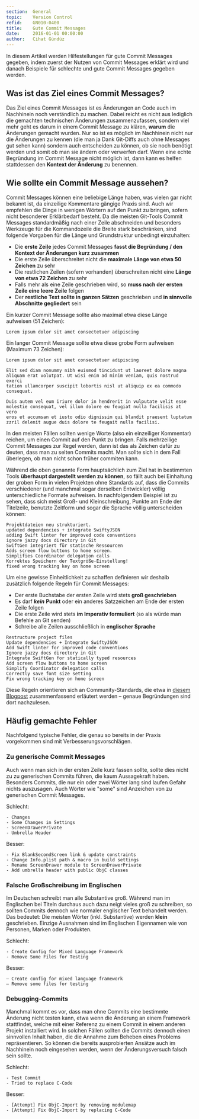 ```yaml
---
section:  General
topic:    Version Control
refid:    GN010-0400
title:    Gute Commit Messages
date:     2016-01-01 00:00:00
author:   Cihat Gündüz
---
```


In diesem Artikel werden Hilfestellungen für gute Commit Messages gegeben, indem zuerst der Nutzen von Commit Messages erklärt wird und danach Beispiele für schlechte und gute Commit Messages gegeben werden.

## Was ist das Ziel eines Commit Messages?

Das Ziel eines Commit Messages ist es Änderungen an Code auch im Nachhinein noch verständlich zu machen. Dabei reicht es nicht aus lediglich die gemachten technischen Änderungen zusammenzufassen, sondern viel mehr geht es darum in einem Commit Message zu klären, **warum** die Änderungen gemacht wurden. Nur so ist es möglich im Nachhinein nicht nur die Änderungen zu kennen (die man ja Dank Git-Diffs auch ohne Messages gut sehen kann) sondern auch entscheiden zu können, ob sie noch benötigt werden und somit ob man sie ändern oder verwerfen darf. Wenn eine echte Begründung im Commit Message nicht möglich ist, dann kann es helfen stattdessen den **Kontext der Änderung** zu benennen.

## Wie sollte ein Commit Message aussehen?

Commit Messages können eine beliebige Länge haben, was vielen gar nicht bekannt ist, da einzeilige Kommentare gängige Praxis sind. Auch wir empfehlen die Dinge in wenigen Wörtern auf den Punkt zu bringen, sofern nicht besonderer Erklärbedarf besteht. Da die meisten Git-Tools Commit Messages standardmäßig nach einer Zeile abschneiden und besonders Werkzeuge für die Kommandozeile die Breite stark beschränken, sind folgende Vorgaben für die Länge und Grundstruktur unbedingt einzuhalten:

* Die **erste Zeile** jedes Commit Messages **fasst die Begründung / den Kontext der Änderungen kurz zusammen**
* Die erste Zeile überschreitet nicht die **maximale Länge von etwa 50 Zeichen** zu sehr
* Die restlichen Zeilen (sofern vorhanden) überschreiten nicht eine **Länge von etwa 72 Zeichen** zu sehr
* Falls mehr als eine Zeile geschrieben wird, so **muss nach der ersten Zeile eine leere Zeile** folgen
* Der **restliche Text sollte in ganzen Sätzen** geschrieben und **in sinnvolle Abschnitte gegliedert** sein

Ein kurzer Commit Message sollte also maximal etwa diese Länge aufweisen (51 Zeichen):

```text
Lorem ipsum dolor sit amet consectetuer adipiscing
```

Ein langer Commit Message sollte etwa diese grobe Form aufweisen (Maximum 73 Zeichen):

```text
Lorem ipsum dolor sit amet consectetuer adipiscing

Elit sed diam nonummy nibh euismod tincidunt ut laoreet dolore magna
aliquam erat volutpat. Ut wisi enim ad minim veniam, quis nostrud exerci
tation ullamcorper suscipit lobortis nisl ut aliquip ex ea commodo
consequat.

Duis autem vel eum iriure dolor in hendrerit in vulputate velit esse
molestie consequat, vel illum dolore eu feugiat nulla facilisis at vero
eros et accumsan et iusto odio dignissim qui blandit praesent luptatum
zzril delenit augue duis dolore te feugait nulla facilisi.
```

In den meisten Fällen sollten wenige Worte (also ein einzeiliger Kommentar) reichen, um einen Commit auf den Punkt zu bringen. Falls mehrzeilige Commit Messages zur Regel werden, dann ist das als Zeichen dafür zu deuten, dass man zu selten Commits macht. Man sollte sich in dem Fall überlegen, ob man nicht schon früher commiten kann.

Während die oben genannte Form hauptsächlich zum Ziel hat in bestimmten Tools **überhaupt dargestellt werden zu können**, so fällt auch bei Einhaltung der groben Form in vielen Projekten ohne Standards auf, dass die Commits verschiedener (und manchmal sogar derselben Entwickler) völlig unterschiedliche Formate aufweisen. In nachfolgendem Beispiel ist zu sehen, dass sich meist Groß- und Kleinschreibung, Punkte am Ende der Titelzeile, benutzte Zeitform und sogar die Sprache völlig unterscheiden können:

```text
Projektdateien neu strukturiert.
updated dependencies + integrate SwiftyJSON
adding Swift linter for improved code conventions
ignore jazzy docs directory in Git
SwiftGen integriert für statische Ressourcen
Adds screen flow buttons to home screen.
Simplifies Coordinator delegation calls
Korrektes Speichern der Textgröße-Einstellung!
fixed wrong tracking key on home screen
```

Um eine gewisse Einheitlichkeit zu schaffen definieren wir deshalb zusätzlich folgende Regeln für Commit Messages:

* Der erste Buchstabe der ersten Zeile wird stets **groß geschrieben**
* Es darf ***kein*** **Punkt** oder ein anderes Satzzeichen am Ende der ersten Zeile folgen
* Die erste Zeile wird stets **im Imperativ formuliert** (so als würde man Befehle an Git senden)
* Schreibe alle Zeilen ausschließlich in **englischer Sprache**

```text
Restructure project files
Update dependencies + Integrate SwiftyJSON
Add Swift linter for improved code conventions
Ignore jazzy docs directory in Git
Integrate SwiftGen for statically typed resources
Add screen flow buttons to home screen
Simplify Coordinator delegation calls
Correctly save font size setting
Fix wrong tracking key on home screen
```

Diese Regeln orientieren sich an Community-Standards, die etwa in [diesem Blogpost](http://chris.beams.io/posts/git-commit/) zusammenfassend erläutert werden – genaue Begründungen sind dort nachzulesen.

## Häufig gemachte Fehler

Nachfolgend typische Fehler, die genau so bereits in der Praxis vorgekommen sind mit Verbesserungsvorschlägen.

### Zu generische Commit Messages

Auch wenn man sich in der ersten Zeile kurz fassen sollte, sollte dies nicht zu zu generischen Commits führen, die kaum Aussagekraft haben. Besonders Commits, die nur ein oder zwei Wörter lang sind laufen Gefahr nichts auszusagen. Auch Wörter wie "some" sind Anzeichen von zu generischen Commit Messages.

Schlecht:

```
- Changes
- Some Changes in Settings
- ScreenDrawerPrivate
- Umbrella Header
```

Besser:

```
- Fix BlankSecondScreen link & update constraints
- Change Info.plist path & macro in build settings
- Rename ScreenDrawer module to ScreenDrawerPrivate
- Add umbrella header with public ObjC classes
```

### Falsche Großschreibung im Englischen

Im Deutschen schreibt man alle Substantive groß. Während man im Englischen bei Titeln durchaus auch dazu neigt vieles groß zu schreiben, so sollten Commits dennoch wie normaler englischer Text behandelt werden. Das bedeutet: Die meisten Wörter (inkl. Substantive) werden **klein** geschrieben. Einzige Ausnahmen sind im Englischen Eigennamen wie von Personen, Marken oder Produkten.

Schlecht:

```
- Create Config for Mixed Language Framework
- Remove Some Files for Testing
```

Besser:

```
– Create config for mixed language framework
– Remove some files for testing
```

### Debugging-Commits

Manchmal kommt es vor, dass man ohne Commits eine bestimmte Änderung nicht testen kann, etwa wenn die Änderung an einem Framework stattfindet, welche mit einer Referenz zu einem Commit in einem anderen Projekt installiert wird. In solchen Fällen sollten die Commits dennoch einen sinnvollen Inhalt haben, die die Annahme zum Beheben eines Problems repräsentieren. So können die bereits ausprobierten Ansätze auch im Nachhinein noch eingesehen werden, wenn der Änderungsversuch falsch sein sollte.

Schlecht:

```
- Test Commit
- Tried to replace C-Code
```

Besser:

```
- [Attempt] Fix ObjC-Import by removing modulemap
- [Attempt] Fix ObjC-Import by replacing C-Code
```
